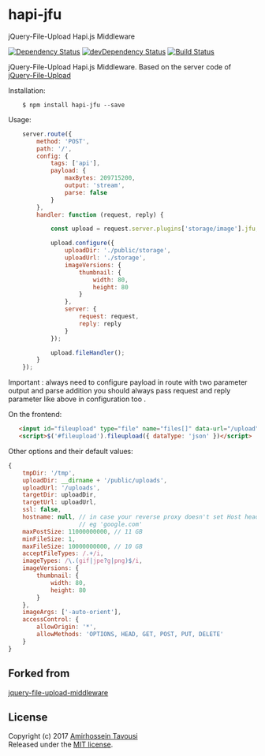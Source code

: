 # hapi-jfu

jQuery-File-Upload Hapi.js Middleware

[![Dependency Status](https://david-dm.org/tavousi/hapi-jfu.svg)](https://david-dm.org/tavousi/hapi-jfu)
[![devDependency Status](https://david-dm.org/tavousi/hapi-jfu/dev-status.svg?theme=shields.io)](https://david-dm.org/tavousi/hapi-jfu?type=dev)
[![Build Status](https://travis-ci.org/tavousi/hapi-jfu.svg?branch=master)](https://travis-ci.org/tavousi/hapi-jfu)

jQuery-File-Upload Hapi.js Middleware. Based on the server code of [jQuery-File-Upload](https://github.com/blueimp/jQuery-File-Upload)

Installation:

```
    $ npm install hapi-jfu --save
```

Usage:

```javascript
    server.route({
        method: 'POST',
        path: '/',
        config: {
            tags: ['api'],
            payload: {
                maxBytes: 209715200,
                output: 'stream',
                parse: false
            }
        },
        handler: function (request, reply) {

            const upload = request.server.plugins['storage/image'].jfu;

            upload.configure({
                uploadDir: './public/storage',
                uploadUrl: './storage',
                imageVersions: {
                    thumbnail: {
                        width: 80,
                        height: 80
                    }
                },
                server: {
                    request: request,
                    reply: reply
                }
            });

            upload.fileHandler();
        }
    });

```

Important : always need to configure payload in route with two parameter output and parse addition you should always pass request and reply parameter like above in configuration too .

On the frontend:

```html
   <input id="fileupload" type="file" name="files[]" data-url="/upload" multiple>
   <script>$('#fileupload').fileupload({ dataType: 'json' })</script>
```

Other options and their default values:

```javascript
{
    tmpDir: '/tmp',
    uploadDir: __dirname + '/public/uploads',
    uploadUrl: '/uploads',
    targetDir: uploadDir,
    targetUrl: uploadUrl,
    ssl: false,
    hostname: null, // in case your reverse proxy doesn't set Host header
                    // eg 'google.com'
    maxPostSize: 11000000000, // 11 GB
    minFileSize: 1,
    maxFileSize: 10000000000, // 10 GB
    acceptFileTypes: /.+/i,
    imageTypes: /\.(gif|jpe?g|png)$/i,
    imageVersions: {
        thumbnail: {
            width: 80,
            height: 80
        }
    },
    imageArgs: ['-auto-orient'],
    accessControl: {
        allowOrigin: '*',
        allowMethods: 'OPTIONS, HEAD, GET, POST, PUT, DELETE'
    }
}
```

## Forked from
[jquery-file-upload-middleware](https://github.com/aguidrevitch/jquery-file-upload-middleware/)

## License
Copyright (c) 2017 [Amirhossein Tavousi](http://tavousi.name)<br />
Released under the [MIT license](http://www.opensource.org/licenses/MIT).
